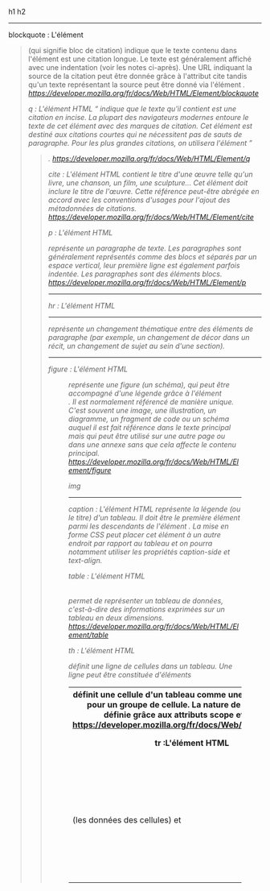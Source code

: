 h1
h2

---------------

blockquote : L'élément <blockquote> (qui signifie bloc de citation) indique que le texte contenu dans l'élément est une citation longue. Le texte est généralement affiché avec une indentation (voir les notes ci-après). Une URL indiquant la source de la citation peut être donnée grâce à l'attribut cite tandis qu'un texte représentant la source peut être donné via l'élément <cite>.
https://developer.mozilla.org/fr/docs/Web/HTML/Element/blockquote

q : L'élément HTML <q> indique que le texte qu'il contient est une citation en incise. La plupart des navigateurs modernes entoure le texte de cet élément avec des marques de citation. Cet élément est destiné aux citations courtes qui ne nécessitent pas de sauts de paragraphe. Pour les plus grandes citations, on utilisera l'élément <blockquote>.
https://developer.mozilla.org/fr/docs/Web/HTML/Element/q

cite : L'élément HTML <cite> contient le titre d'une œuvre telle qu'un livre, une chanson, un film, une sculpture… Cet élément doit inclure le titre de l'œuvre. Cette référence peut-être abrégée en accord avec les conventions d'usages pour l'ajout des métadonnées de citations.
https://developer.mozilla.org/fr/docs/Web/HTML/Element/cite

p : L'élément HTML <p> représente un paragraphe de texte. Les paragraphes sont généralement représentés comme des blocs et séparés par un espace vertical, leur première ligne est également parfois indentée. Les paragraphes sont des éléments blocs.
https://developer.mozilla.org/fr/docs/Web/HTML/Element/p

---------------

hr : L'élément HTML <hr> représente un changement thématique entre des éléments de paragraphe (par exemple, un changement de décor dans un récit, un changement de sujet au sein d'une section).

---------------

figure : L'élément HTML <figure> représente une figure (un schéma), qui peut être accompagné d'une légende grâce à l'élément <figcaption>. Il est normalement référencé de manière unique. C'est souvent une image, une illustration, un diagramme, un fragment de code ou un schéma auquel il est fait référence dans le texte principal mais qui peut être utilisé sur une autre page ou dans une annexe sans que cela affecte le contenu principal.
https://developer.mozilla.org/fr/docs/Web/HTML/Element/figure

img

---------------

caption : L'élément HTML <caption> représente la légende (ou le titre) d'un tableau. Il doit être le première élément parmi les descendants de l'élément <table>. La mise en forme CSS peut placer cet élément à un autre endroit par rapport au tableau et on pourra notamment utiliser les propriétés caption-side et text-align.

table : L'élément HTML <table> permet de représenter un tableau de données, c'est-à-dire des informations exprimées sur un tableau en deux dimensions.
https://developer.mozilla.org/fr/docs/Web/HTML/Element/table

th : L'élément HTML <th> définit une cellule d'un tableau comme une cellule d'en-tête pour un groupe de cellule. La nature de ce groupe est définie grâce aux attributs scope et headers.
https://developer.mozilla.org/fr/docs/Web/HTML/Element/th

tr :L'élément HTML <tr> définit une ligne de cellules dans un tableau. Une ligne peut être constituée d'éléments <td> (les données des cellules) et <th> (les cellules d'en-têtes).
https://developer.mozilla.org/fr/docs/Web/HTML/Element/tr

td : L'élément HTML <td> définit une cellule d'un tableau qui contient des données. Cet élément fait partie du modèle de tableau.
https://developer.mozilla.org/fr/docs/Web/HTML/Element/td

---------------

ul : L'élément HTML <ul> représente une liste d'éléments sans ordre particulier. Il est souvent représenté par une liste à puces.
https://developer.mozilla.org/fr/docs/Web/HTML/Element/ul

ol
li